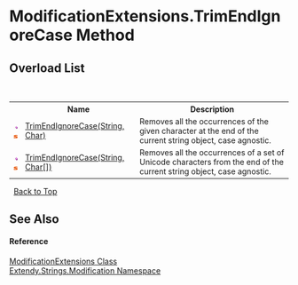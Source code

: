 # ModificationExtensions.TrimEndIgnoreCase Method 
 


## Overload List
&nbsp;<table><tr><th></th><th>Name</th><th>Description</th></tr><tr><td>![Public method](media/pubmethod.gif "Public method")![Static member](media/static.gif "Static member")</td><td><a href="M_Extendy_Strings_Modification_ModificationExtensions_TrimEndIgnoreCase">TrimEndIgnoreCase(String, Char)</a></td><td>
Removes all the occurrences of the given character at the end of the current string object, case agnostic.</td></tr><tr><td>![Public method](media/pubmethod.gif "Public method")![Static member](media/static.gif "Static member")</td><td><a href="M_Extendy_Strings_Modification_ModificationExtensions_TrimEndIgnoreCase_1">TrimEndIgnoreCase(String, Char[])</a></td><td>
Removes all the occurrences of a set of Unicode characters from the end of the current string object, case agnostic.</td></tr></table>&nbsp;
<a href="#modificationextensions.trimendignorecase-method">Back to Top</a>

## See Also


#### Reference
<a href="T_Extendy_Strings_Modification_ModificationExtensions">ModificationExtensions Class</a><br /><a href="N_Extendy_Strings_Modification">Extendy.Strings.Modification Namespace</a><br />